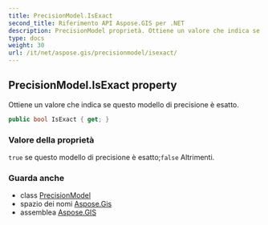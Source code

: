 ```yaml
---
title: PrecisionModel.IsExact
second_title: Riferimento API Aspose.GIS per .NET
description: PrecisionModel proprietà. Ottiene un valore che indica se questo modello di precisione è esatto.
type: docs
weight: 30
url: /it/net/aspose.gis/precisionmodel/isexact/
---
```

## PrecisionModel.IsExact property

Ottiene un valore che indica se questo modello di precisione è esatto.

```csharp
public bool IsExact { get; }
```

### Valore della proprietà

`true` se questo modello di precisione è esatto;`false` Altrimenti.

### Guarda anche

* class [PrecisionModel](../)
* spazio dei nomi [Aspose.Gis](../../precisionmodel/)
* assemblea [Aspose.GIS](../../../)


